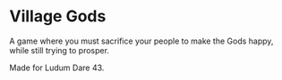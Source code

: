 # Village Gods
A game where you must sacrifice your people to make the Gods happy, while still trying to prosper.

Made for Ludum Dare 43.
